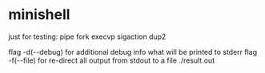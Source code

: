 # minishell

just for testing:
pipe
fork
execvp
sigaction
dup2

flag -d(--debug) for additional debug info what will be printed to stderr
flag -f(--file)  for re-direct all output from stdout to a file ./result.out
